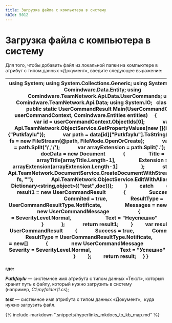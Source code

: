 ```yaml
---
title: Загрузка файла с компьютера в систему
kbId: 5012
---
```


# Загрузка файла с компьютера в систему

Для того, чтобы добавить файл из локальной папки на компьютере в атрибут с типом данных «Документ», введите следующее выражение:

| using System; using System.Collections.Generic; using System.Linq; using Comindware.Data.Entity; using Comindware.TeamNetwork.Api.Data.UserCommands; using Comindware.TeamNetwork.Api.Data; using System.IO;   class Script {     public static UserCommandResult Main(UserCommandContext userCommandContext, Comindware.Entities entities)     {         try         {             var id = userCommandContext.ObjectIds[0];             var data = Api.TeamNetwork.ObjectService.GetPropertyValues(new []{id}, new []{"Putkfaylu"});             var path = data[id]["Putkfaylu"].ToString();             var fs = new FileStream(@path, FileMode.OpenOrCreate);             var arrayTitle = path.Split('\\','/');             var arrayExtension = path.Split('.');             var docData = new Document             {                 Title = arrayTitle[arrayTitle.Length-1],                 Extension = arrayExtension[arrayExtension.Length-1]                 };             string doc = Api.TeamNetwork.DocumentService.CreateDocumentWithStream(docData, fs, "");             Api.TeamNetwork.ObjectService.EditWithAlias(id, new Dictionary<string,object>{{"test",doc}});         }         catch         {             var result1 = new UserCommandResult             {                 Success = true,                 Commited = true,                 ResultType = UserCommandResultType.Notificate,                 Messages = new[]                 {                     new UserCommandMessage                     {                         Severity = SeverityLevel.Normal,                         Text = "Неуспешно"                         }                 }             };             return result1;         }         var result = new UserCommandResult         {             Success = true,             Commited = true,             ResultType = UserCommandResultType.Notificate,             Messages = new[]             {                 new UserCommandMessage                 {                     Severity = SeverityLevel.Normal,                     Text = "Успешно"                     }             }         };         return result;     } } |
| --- |

**где:**

***Putkfaylu*** — системное имя атрибута с типом данных «Текст», который хранит путь к файлу, который нужно загрузить в систему (например, *C:\myfolder\1.cs*);

***test*** — системное имя атрибута с типом данных «Документ»,  куда нужно загрузить файл.

{% include-markdown ".snippets/hyperlinks_mkdocs_to_kb_map.md" %}
